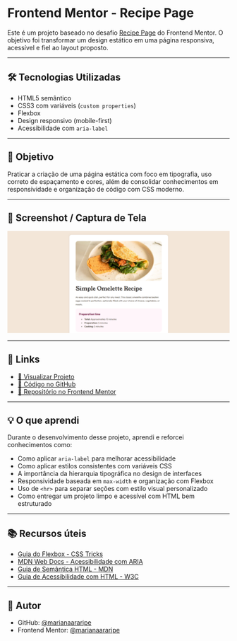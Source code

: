 # Frontend Mentor - Recipe Page

Este é um projeto baseado no desafio [Recipe Page](https://www.frontendmentor.io/challenges/recipe-page-KiTsR8QQKm) do Frontend Mentor. O objetivo foi transformar um design estático em uma página responsiva, acessível e fiel ao layout proposto.

---

## 🛠️ Tecnologias Utilizadas

- HTML5 semântico
- CSS3 com variáveis (`custom properties`)
- Flexbox
- Design responsivo (mobile-first)
- Acessibilidade com `aria-label`

---

## 🎯 Objetivo

Praticar a criação de uma página estática com foco em tipografia, uso correto de espaçamento e cores, além de consolidar conhecimentos em responsividade e organização de código com CSS moderno.

---

## 📸 Screenshot / Captura de Tela

![Captura de tela do projeto](./screenshot.png)

---

## 🔗 Links

- [🔗 Visualizar Projeto](https://marianaararipe.github.io/omelette-recipe-page/)
- [📂 Código no GitHub](https://github.com/marianaararipe/omelette-recipe-page)
- [📂 Repositório no Frontend Mentor](https://www.frontendmentor.io/solutions/omellete-recipe-page-htmlcss-rWlriFRjAw)

---

## 💡 O que aprendi

Durante o desenvolvimento desse projeto, aprendi e reforcei conhecimentos como:

- Como aplicar `aria-label` para melhorar acessibilidade
- Como aplicar estilos consistentes com variáveis CSS
- A importância da hierarquia tipográfica no design de interfaces
- Responsividade baseada em `max-width` e organização com Flexbox
- Uso de `<hr>` para separar seções com estilo visual personalizado
- Como entregar um projeto limpo e acessível com HTML bem estruturado

---

## 📚 Recursos úteis

- [Guia do Flexbox - CSS Tricks](https://css-tricks.com/snippets/css/a-guide-to-flexbox/)
- [MDN Web Docs - Acessibilidade com ARIA](https://developer.mozilla.org/pt-BR/docs/Web/Accessibility/ARIA)
- [Guia de Semântica HTML - MDN](https://developer.mozilla.org/pt-BR/docs/Glossary/Semantics)
- [Guia de Acessibilidade com HTML - W3C](https://www.w3.org/WAI/tutorials/page-structure/)

---
## 👤 Autor

- GitHub: [@marianaararipe](https://github.com/marianaararipe)
- Frontend Mentor: [@marianaararipe](https://www.frontendmentor.io/profile/marianaararipe)
